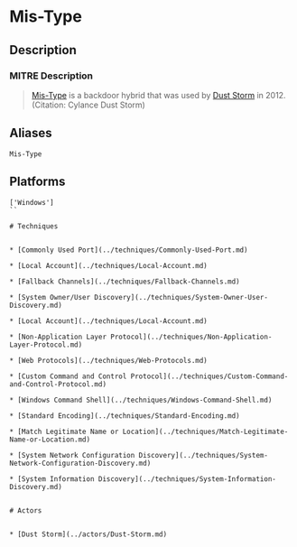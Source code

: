 
# Mis-Type

## Description

### MITRE Description

> [Mis-Type](https://attack.mitre.org/software/S0084) is a backdoor hybrid that was used by [Dust Storm](https://attack.mitre.org/groups/G0031) in 2012. (Citation: Cylance Dust Storm)

## Aliases

```
Mis-Type
```

## Platforms

```
['Windows']
``

# Techniques


* [Commonly Used Port](../techniques/Commonly-Used-Port.md)

* [Local Account](../techniques/Local-Account.md)
    
* [Fallback Channels](../techniques/Fallback-Channels.md)
    
* [System Owner/User Discovery](../techniques/System-Owner-User-Discovery.md)
    
* [Local Account](../techniques/Local-Account.md)
    
* [Non-Application Layer Protocol](../techniques/Non-Application-Layer-Protocol.md)
    
* [Web Protocols](../techniques/Web-Protocols.md)
    
* [Custom Command and Control Protocol](../techniques/Custom-Command-and-Control-Protocol.md)
    
* [Windows Command Shell](../techniques/Windows-Command-Shell.md)
    
* [Standard Encoding](../techniques/Standard-Encoding.md)
    
* [Match Legitimate Name or Location](../techniques/Match-Legitimate-Name-or-Location.md)
    
* [System Network Configuration Discovery](../techniques/System-Network-Configuration-Discovery.md)
    
* [System Information Discovery](../techniques/System-Information-Discovery.md)
    

# Actors


* [Dust Storm](../actors/Dust-Storm.md)


